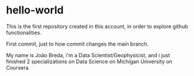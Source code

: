 # hello-world
This is the first repository created in this account, in order to explore github functionalities.

First commit, just to how commit changes the main branch.

My name is João Breda, i'm a Data Scientist/Geophysicist, and i just finished 2 specializations on Data Science on Michigan University on
Coursera.
